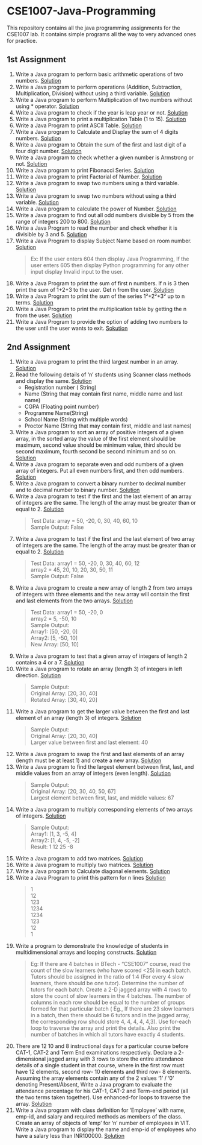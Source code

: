 # CSE1007-Java-Programming
This repository contains all the java programming assignments for the CSE1007 lab. It contains simple programs all the way to very advanced ones for practice.

## 1st Assignment
1. Write a Java program to perform basic arithmetic operations of two numbers. [Solution](https://github.com/Sanskrita2001/CSE1007-Java-Programming/blob/main/1st%20Assignment/arithmetic_operation.java)
2. Write a Java program to perform operations (Addition, Subtraction, Multiplication, Division) without using a third variable. [Solution](https://github.com/Sanskrita2001/CSE1007-Java-Programming/blob/main/1st%20Assignment/operations_without_third_variable.java)
3. Write a Java program to perform Multiplication of two numbers without using * operator. [Solution](https://github.com/Sanskrita2001/CSE1007-Java-Programming/blob/main/1st%20Assignment/multiplication.java)
4. Write a Java program to check if the year is leap year or not. [Solution](https://github.com/Sanskrita2001/CSE1007-Java-Programming/blob/main/1st%20Assignment/leap_year.java)
5. Write a Java program to print a multiplication Table (1 to 15). [Solution](https://github.com/Sanskrita2001/CSE1007-Java-Programming/blob/main/1st%20Assignment/multiplication_table.java)
6. Write a Java Program to print ASCII Table. [Solution](https://github.com/Sanskrita2001/CSE1007-Java-Programming/blob/main/1st%20Assignment/ASCII_Table.java)
7. Write a Java program to Calculate and Display the sum of 4 digits numbers. [Solution](https://github.com/Sanskrita2001/CSE1007-Java-Programming/blob/main/1st%20Assignment/sum_of_four_digits.java)
8. Write a Java program to Obtain the sum of the first and last digit of a four digit number. [Solution](https://github.com/Sanskrita2001/CSE1007-Java-Programming/blob/main/1st%20Assignment/sum_first_last.java)
9. Write a Java program to check whether a given number is Armstrong or not. [Solution](https://github.com/Sanskrita2001/CSE1007-Java-Programming/blob/main/1st%20Assignment/Armstrong.java)
10. Write a Java program to print Fibonacci Series. [Solution](https://github.com/Sanskrita2001/CSE1007-Java-Programming/blob/main/1st%20Assignment/Fibonacci_Series.java)
11. Write a Java program to print Factorial of Number. [Solution](https://github.com/Sanskrita2001/CSE1007-Java-Programming/blob/main/1st%20Assignment/Factorial.java)
12. Write a Java program to swap two numbers using a third variable. [Solution](https://github.com/Sanskrita2001/CSE1007-Java-Programming/blob/main/1st%20Assignment/Swap_two_numbers.java)
13. Write a Java program to swap two numbers without using a third variable. [Solution](https://github.com/Sanskrita2001/CSE1007-Java-Programming/blob/main/1st%20Assignment/Swap_withoud_third_variable.java)
14. Write a Java program to calculate the power of Number. [Solution](https://github.com/Sanskrita2001/CSE1007-Java-Programming/blob/main/1st%20Assignment/Power.java)
15. Write a Java program to find out all odd numbers divisible by 5 from the range of integers 200 to 800. [Solution](https://github.com/Sanskrita2001/CSE1007-Java-Programming/blob/main/1st%20Assignment/Odd_numbers.java)
16. Write a Java Program to read the number and check whether it is divisible by 3 and 5. [Solution](https://github.com/Sanskrita2001/CSE1007-Java-Programming/blob/main/1st%20Assignment/Divisible_by_3_and_5.java)
17. Write a Java Program to display Subject Name based on room number. [Solution](https://github.com/Sanskrita2001/CSE1007-Java-Programming/blob/main/1st%20Assignment/Subject_based_room.java)
    >Ex: If the user enters 604 then display Java Programming, If the user enters 605 then display Python programming for any other input display Invalid input to the user.
18. Write a Java Program to print the sum of first n numbers. If n is 3 then print the sum of 1+2+3 to the user. Get n from the user. [Solution](https://github.com/Sanskrita2001/CSE1007-Java-Programming/blob/main/1st%20Assignment/Sum_of_first_n_numbers.java)
19. Write a Java Program to print the sum of the series 1²+2²+3² up to n terms. [Solution](https://github.com/Sanskrita2001/CSE1007-Java-Programming/blob/main/1st%20Assignment/Sum_of_series.java)
20. Write a Java Program to print the multiplication table by getting the n from the user. [Solution](https://github.com/Sanskrita2001/CSE1007-Java-Programming/blob/main/1st%20Assignment/Multiplication_table_user.java)
21. Write a Java Program to provide the option of adding two numbers to the user until the user wants to exit. [Sokution](https://github.com/Sanskrita2001/CSE1007-Java-Programming/blob/main/1st%20Assignment/Add_until_user_exists.java)

## 2nd Assignment
1. Write a Java program to print the third largest number in an array. [Solution](https://github.com/Sanskrita2001/CSE1007-Java-Programming/blob/main/2nd%20Assignment/qn1.java)
2. Read the following details of ‘n’ students using Scanner class methods and display the same. [Solution](https://github.com/Sanskrita2001/CSE1007-Java-Programming/blob/main/2nd%20Assignment/qn2.java)
    - Registration number ( String)
    - Name (String that may contain first name, middle name and last name)
    - CGPA (Floating point number)
    - Programme Name(String)
    - School Name (String with multiple words)
    - Proctor Name (String that may contain first, middle and last names)
3.  Write a Java program to sort an array of positive integers of a given array, in the sorted array the value of the first element should be maximum, second value should be
minimum value, third should be second maximum, fourth second be second minimum and so on. [Solution](https://github.com/Sanskrita2001/CSE1007-Java-Programming/blob/main/2nd%20Assignment/qn3.java)
4. Write a Java program to separate even and odd numbers of a given array of integers. Put all even numbers first, and then odd numbers. [Solution](https://github.com/Sanskrita2001/CSE1007-Java-Programming/blob/main/2nd%20Assignment/qn4.java)
5. Write a Java program to convert a binary number to decimal number and to decimal number to binary number. [Solution](https://github.com/Sanskrita2001/CSE1007-Java-Programming/blob/main/2nd%20Assignment/qn5.java)
6. Write a Java program to test if the first and the last element of an array of integers are the same. The length of the array must be greater than or equal to 2. [Solution](https://github.com/Sanskrita2001/CSE1007-Java-Programming/blob/main/2nd%20Assignment/qn6.java)
    > Test Data: array = 50, -20, 0, 30, 40, 60, 10 \
    > Sample Output: False
7. Write a Java program to test if the first and the last element of two array of integers are the same. The length of the array must be greater than or equal to 2. [Solution](https://github.com/Sanskrita2001/CSE1007-Java-Programming/blob/main/2nd%20Assignment/qn7.java)
    > Test Data: array1 = 50, -20, 0, 30, 40, 60, 12 \
    > array2 = 45, 20, 10, 20, 30, 50, 11 \
    > Sample Output: False
8. Write a Java program to create a new array of length 2 from two arrays of integers with three elements and the new array will contain the first and last elements from the two arrays. [Solution](https://github.com/Sanskrita2001/CSE1007-Java-Programming/blob/main/2nd%20Assignment/qn8.java)
    > Test Data: array1 = 50, -20, 0 \
    > array2 = 5, -50, 10 \
    > Sample Output: \
    > Array1: [50, -20, 0] \
    > Array2: [5, -50, 10] \
    > New Array: [50, 10] 
9.  Write a Java program to test that a given array of integers of length 2 contains a 4 or a 7. [Solution](https://github.com/Sanskrita2001/CSE1007-Java-Programming/blob/main/2nd%20Assignment/qn9.java)
10. Write a Java program to rotate an array (length 3) of integers in left direction. [Solution](https://github.com/Sanskrita2001/CSE1007-Java-Programming/blob/main/2nd%20Assignment/qn10.java) 
    > Sample Output: \
    > Original Array: [20, 30, 40] \
    > Rotated Array: [30, 40, 20]
11. Write a Java program to get the larger value between the first and last element of an array (length 3) of integers. [Solution](https://github.com/Sanskrita2001/CSE1007-Java-Programming/blob/main/2nd%20Assignment/qn11.java)
    > Sample Output: \
    > Original Array: [20, 30, 40] \
    > Larger value between first and last element: 40
 12. Write a Java program to swap the first and last elements of an array (length must be at least 1) and create a new array. [Solution](https://github.com/Sanskrita2001/CSE1007-Java-Programming/blob/main/2nd%20Assignment/qn12.java)
13. Write a Java program to find the largest element between first, last, and middle values from an array of integers (even length). [Solution](https://github.com/Sanskrita2001/CSE1007-Java-Programming/blob/main/2nd%20Assignment/qn13.java)
    > Sample Output: \
    > Original Array: [20, 30, 40, 50, 67] <br/> 
    > Largest element between first, last, and middle values: 67 
14. Write a Java program to multiply corresponding elements of two arrays of integers. [Solution](https://github.com/Sanskrita2001/CSE1007-Java-Programming/blob/main/2nd%20Assignment/qn14.java) 
    > Sample Output: \
    > Array1: [1, 3, -5, 4] \
    > Array2: [1, 4, -5, -2] \
    > Result: 1 12 25 -8
15. Write a Java program to add two matrices. [Solution](https://github.com/Sanskrita2001/CSE1007-Java-Programming/blob/main/2nd%20Assignment/qn15.java)
16. Write a Java program to multiply two matrices. [Solution](https://github.com/Sanskrita2001/CSE1007-Java-Programming/blob/main/2nd%20Assignment/qn16.java)
17. Write a Java program to Calculate diagonal elements. [Solution](https://github.com/Sanskrita2001/CSE1007-Java-Programming/blob/main/2nd%20Assignment/qn17.java)
18. Write a Java Program to print this pattern for n lines [Solution](https://github.com/Sanskrita2001/CSE1007-Java-Programming/blob/main/2nd%20Assignment/qn18.java)
    > 1 \
    > 12 \
    > 123 \
    > 1234 \
    > 1234 \
    > 123 \
    > 12 \
    > 1
19. Write a program to demonstrate the knowledge of students in multidimensional arrays and looping constructs. [Solution](https://github.com/Sanskrita2001/CSE1007-Java-Programming/blob/main/2nd%20Assignment/qn19.java)
    > Eg: If there are 4 batches in BTech - “CSE1007” course, read the count of the slow learners (who have scored <25) in each batch. Tutors should be assigned in the ratio of 1:4 (For every 4 slow learners, there should be one tutor). Determine the number of tutors for each batch. Create a 2-D jagged array with 4 rows to store the count of slow learners in the 4 batches. The number of columns in each row should be equal to the number of groups formed for that particular batch ( Eg., If there are 23 slow learners in a batch, then there should be 6 tutors and in the jagged array, the corresponding row should store 4, 4, 4, 4, 4,3). Use for-each loop to traverse the array and print the details. Also print the number of batches in which all tutors have exactly 4 students.
20. There are 12 10 and 8 instructional days for a particular course before CAT-1, CAT-2 and Term End examinations respectively. Declare a 2- dimensional jagged array with 3
rows to store the entire attendance details of a single student in that course, where in the first row must have 12 elements, second row- 10 elements and third row- 8 elements.
Assuming the array elements contain any of the 2 values ‘1’ / ‘0’ denoting Present/Absent, Write a Java program to evaluate the attendance percentage for his CAT-1, CAT-2 and Term-end period (all the two terms taken together). Use enhanced-for loops to traverse the array. [Solution](https://github.com/Sanskrita2001/CSE1007-Java-Programming/blob/main/2nd%20Assignment/JaggedArray.java)
21. Write a Java program with class definition for ‘Employee’ with name, emp-id, and salary and required methods as members of the class. Create an array of objects of ‘emp’
for ‘n’ number of employees in VIT. Write a Java program to display the name and emp-id of employees who have a salary less than INR100000. [Solution](https://github.com/Sanskrita2001/CSE1007-Java-Programming/blob/main/2nd%20Assignment/Employee.java)
